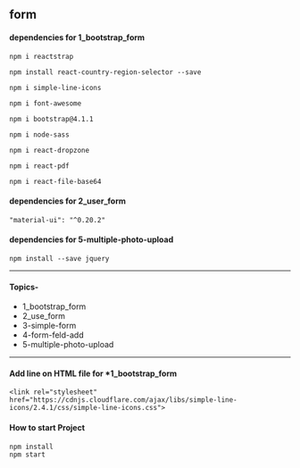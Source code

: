 ## form

#### dependencies for 1_bootstrap_form

```
npm i reactstrap

npm install react-country-region-selector --save

npm i simple-line-icons

npm i font-awesome

npm i bootstrap@4.1.1

npm i node-sass

npm i react-dropzone

npm i react-pdf

npm i react-file-base64
```

#### dependencies for 2_user_form

```
"material-ui": "^0.20.2"
```

#### dependencies for 5-multiple-photo-upload

```
npm install --save jquery
```

------------------------------------------------------------------------------------------------------------

#### Topics-

<ul>
<li>1_bootstrap_form</li>

<li>2_use_form</li>

<li>3-simple-form</li>

<li>4-form-feld-add</li>

<li>5-multiple-photo-upload</li>
</ul>

------------------------------------------------------------------------------------------------------------

#### Add line on HTML file for *1_bootstrap_form

```
<link rel="stylesheet" href="https://cdnjs.cloudflare.com/ajax/libs/simple-line-icons/2.4.1/css/simple-line-icons.css">
```

#### How to start Project

```
npm install
npm start
```

